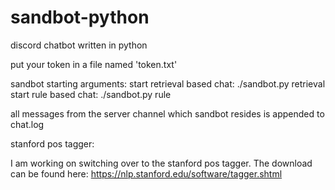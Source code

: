 # sandbot-python
discord chatbot written in python

put your token in a file named 'token.txt'

sandbot starting arguments:
  start retrieval based chat:
    ./sandbot.py retrieval
  start rule based chat:
    ./sandbot.py rule

all messages from the server channel which sandbot resides is appended to chat.log

stanford pos tagger:

I am working on switching over to the stanford pos tagger. The download can be found here:
https://nlp.stanford.edu/software/tagger.shtml
